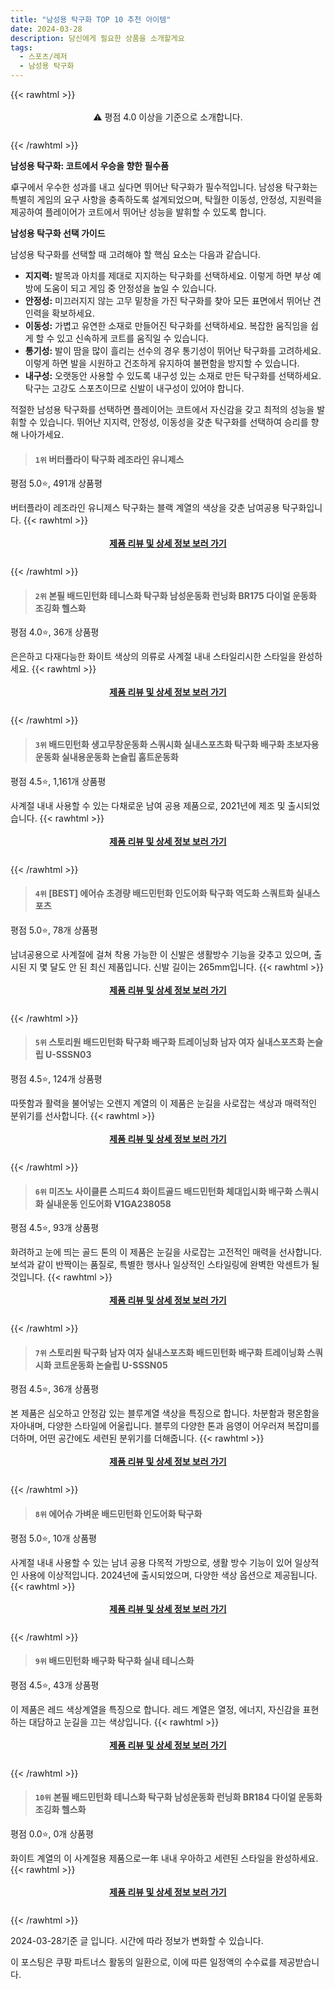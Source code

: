 ```yaml
---
title: "남성용 탁구화 TOP 10 추천 아이템"
date: 2024-03-28
description: 당신에게 필요한 상품을 소개할게요
tags:
  - 스포츠/레저
  - 남성용 탁구화
---
```

{{< rawhtml >}}<div class="toc" style="text-align: center; height: 50px; line-height: 2;">  <p>⚠️ 평점 4.0 이상을 기준으로 소개합니다.<br></p></div> {{< /rawhtml >}}

**남성용 탁구화: 코트에서 우승을 향한 필수품**

 卓구에서 우수한 성과를 내고 싶다면 뛰어난 탁구화가 필수적입니다. 남성용 탁구화는 특별히 게임의 요구 사항을 충족하도록 설계되었으며, 탁월한 이동성, 안정성, 지원력을 제공하여 플레이어가 코트에서 뛰어난 성능을 발휘할 수 있도록 합니다.

**남성용 탁구화 선택 가이드**

남성용 탁구화를 선택할 때 고려해야 할 핵심 요소는 다음과 같습니다.

* **지지력:** 발목과 아치를 제대로 지지하는 탁구화를 선택하세요. 이렇게 하면 부상 예방에 도움이 되고 게임 중 안정성을 높일 수 있습니다.
* **안정성:** 미끄러지지 않는 고무 밑창을 가진 탁구화를 찾아 모든 표면에서 뛰어난 견인력을 확보하세요.
* **이동성:** 가볍고 유연한 소재로 만들어진 탁구화를 선택하세요. 복잡한 움직임을 쉽게 할 수 있고 신속하게 코트를 움직일 수 있습니다.
* **통기성:** 발이 땀을 많이 흘리는 선수의 경우 통기성이 뛰어난 탁구화를 고려하세요. 이렇게 하면 발을 시원하고 건조하게 유지하여 불편함을 방지할 수 있습니다.
* **내구성:** 오랫동안 사용할 수 있도록 내구성 있는 소재로 만든 탁구화를 선택하세요. 탁구는 고강도 스포츠이므로 신발이 내구성이 있어야 합니다.

적절한 남성용 탁구화를 선택하면 플레이어는 코트에서 자신감을 갖고 최적의 성능을 발휘할 수 있습니다. 뛰어난 지지력, 안정성, 이동성을 갖춘 탁구화를 선택하여 승리를 향해 나아가세요.


>#### `1위` 버터플라이 탁구화 레조라인 유니제스
평점 5.0⭐, 491개 상품평

버터플라이 레조라인 유니제스 탁구화는 블랙 계열의 색상을 갖춘 남여공용 탁구화입니다.
{{< rawhtml >}}<div class="toc" style="text-align: center; height: 50px; line-height: 2;"><p><b><a href="https://link.coupang.com/re/AFFSDP?lptag=AF5033054&pageKey=7166926505&itemId=18047600184&vendorItemId=85251644201&traceid=V0-153-e73f807b331c3478&requestid=20240328181142301165742367&token=31850C%7CMIXED">제품 리뷰 및 상세 정보 보러 가기</a></b><br></p> </div>{{< /rawhtml >}}

>#### `2위` 본필 배드민턴화 테니스화 탁구화 남성운동화 런닝화 BR175 다이얼 운동화 조깅화 헬스화
평점 4.0⭐, 36개 상품평

은은하고 다재다능한 화이트 색상의 의류로 사계절 내내 스타일리시한 스타일을 완성하세요.
{{< rawhtml >}}<div class="toc" style="text-align: center; height: 50px; line-height: 2;"><p><b><a href="https://link.coupang.com/re/AFFSDP?lptag=AF5033054&pageKey=7313145493&itemId=18739663785&vendorItemId=85871967403&traceid=V0-153-760690eb400e5c15&clickBeacon=reejZKMfcCalXyWerWArBM57BvbkpKQIaRiyeYcs-MiHwKly-xaoHDUPFM-c6qefNn0bc159wQJ6sTRptyK0CsZr7eOa1YlPfYeu4u2NBTnSG_UgNTcNeld5w7XaI_QFiETC1ExIemRDZ5FfQYeeJ18C9ziYrAabcOzFPVwxJU7SNb6vT74sK7wJdq6mghR4Z1g1CGUKkJ4GNfYJ_-ZqppMBNDZPjPPbTfnPf4oSxq_yCRRoL5STVvrvtp737xo5VVE1axSOew5_PNQfNpWJ0vv-tshQevxa8NY5FQxHWVeF8Oo5K4J2xuGDIaQwY-czTs9XJjjSIAOL_4cCPNEz_Kmai8JnxMvBZ74dhzmV0Nzq-E8ab6ZdwM0btg5jdY2wM5MFRKhQJQNiS6c8gUv5gPor23hbNjdPVOOqcXlH-j2rUIii-LP0eBleqiZk4P5wzlfEKoIGyefNDjX8ZQRQ8a759jf5PKiaOwN2ASoR8HZJQjORWT4Vaco-mxnQQruVvpWR_3mHR5qx3LjMokBUnYvrh8qYEXG_0fa-RsXFC7-0qSB2Et3Vy3846Cm2YhvXfGzZs2FMoY87djcf2U9NPx3EbrMe2IOyQ0aT_uOev_x-u6kp9jVPA1HXlMxikTpVEhD1Su2M20mfVLr0sccBgbC6cfotjN0936ZnmX9rAAq8yY8jynC8Y0lPc4tZThAXv-uX9Cdam_YYTCi6qNuMhjNMkPA4qcxvviYLhWhiMtgyzqNgR7Wj9JzkCM4qTVN_Yuew4P3zUTrLK7kSbmqSM2oSwPl4CyEQENlFcesDysauO7U_4-SqrZcB79-fdByJQEz98bxjmyxKfvGstxOeIpr5oFNKwj6iL6MAbWZnsJyLhBbFN_zAqdCzOyeijRBCHh0mlWaVkNprBPXTs9UIE8Gzp2AHsopNJYDbtwy2ar6rUVbT2aHmqR26WXXHSyQE&requestid=20240328181142301165742367&token=31850C%7CMIXED">제품 리뷰 및 상세 정보 보러 가기</a></b><br></p> </div>{{< /rawhtml >}}

>#### `3위` 배드민턴화 생고무창운동화 스쿼시화 실내스포츠화 탁구화 배구화 초보자용운동화 실내용운동화 논슬립 홈트운동화
평점 4.5⭐, 1,161개 상품평

사계절 내내 사용할 수 있는 다채로운 남여 공용 제품으로, 2021년에 제조 및 출시되었습니다.
{{< rawhtml >}}<div class="toc" style="text-align: center; height: 50px; line-height: 2;"><p><b><a href="https://link.coupang.com/re/AFFSDP?lptag=AF5033054&pageKey=171066544&itemId=489164018&vendorItemId=85790477037&traceid=V0-153-96f4ac7bf3966430&requestid=20240328181142301165742367&token=31850C%7CMIXED">제품 리뷰 및 상세 정보 보러 가기</a></b><br></p> </div>{{< /rawhtml >}}

>#### `4위` [BEST] 에어슈 초경량 배드민턴화 인도어화 탁구화 역도화 스쿼트화 실내스포츠
평점 5.0⭐, 78개 상품평

남녀공용으로 사계절에 걸쳐 착용 가능한 이 신발은 생활방수 기능을 갖추고 있으며, 출시된 지 몇 달도 안 된 최신 제품입니다. 신발 길이는 265mm입니다.
{{< rawhtml >}}<div class="toc" style="text-align: center; height: 50px; line-height: 2;"><p><b><a href="https://link.coupang.com/re/AFFSDP?lptag=AF5033054&pageKey=7755929956&itemId=20903699041&vendorItemId=88814945116&traceid=V0-153-fc0bf6f27b35c4a0&clickBeacon=8HRfgwEVo3wDiO978NRZiqLvYKLWwcO0RvKFawKIHQNeOfe4awGlPy-rdAq_CYQxPj2_Yl6wW_WbOcOQF5n-YB-rNQ3WM8soRYwz7l1J5Q1yqkLzgRW54m1VFKczkX8U9r_oHYmoVjlvAb7aWiSLusHOJ_cC6Z202OWOGwga47QLT4cOBEtvT_KLOxhIfBRnMlBORkQHrCTiVaS3ZEaQTLymZxRftDr4l7GNCopihlMnqGdSTU1FhFO-BvfsiC20wNP96fVD8mRgI2M7RtdFNUH1CKDMyAGlQnc787rsUzg8aM_VsxjvfDlcFfuXaImwlkVae7n9aG_gUw_lkg-8EoIYtGNWD_qYxx87pSIA-xt6lUgVSrAoyXfAbBiVcYgFkhyimGE9-mrMV1PAnC7P5Jielyoi7SyrE9mNMNzA_O3NSqbhG_jBv7pELa9mxAmpa_g7zHy-SE0F-bbtj6MVBiMeyxLFbAJl0_cr6HektxNS8-1XNbLGJmnzPr7003g1XorTTXp4amuJ5JSXPpLAEVkqgQaSfSLgazFzXOncSqsbE5aMntUsqInqdlNIVBwUleKLEz_y4GuQqKdwBb5aV944z2YoJbpTX85kLrVayD_9ldQGq6zMDdKudUOZezXZjI1bLn3rKH7SqOf5c1-M_DQHY3haU5awJTRkIN-Ol5S6Hh15miPoA1rbd4si0lMSuCejmuWu02NXZoTtefGhCJb528W9m2d7ZFCAwLRKnK3YMQqWhDfoJT-6S-XdxE3jZYN8o33cWV8Hr_rJhE4uYIJlwkMbnDIyk_Yu71WsY6P0gmYrmcUnRZTWPi8dRaZwIHSyDOL7aTCYDH-EW6E3OFRy_0ZnTsKHCYt6A-pNbAzZuSxrKquqsb3SHf-1t6USj4fLOZvxrOmB5Cm2jAxeMAgloAI0R5u5TsAA3yT4earP-WbG9zAQMOXY1OP9LIM%3D&requestid=20240328181142301165742367&token=31850C%7CMIXED">제품 리뷰 및 상세 정보 보러 가기</a></b><br></p> </div>{{< /rawhtml >}}

>#### `5위` 스토리원 배드민턴화 탁구화 배구화 트레이닝화 남자 여자 실내스포츠화 논슬립 U-SSSN03
평점 4.5⭐, 124개 상품평

따뜻함과 활력을 불어넣는 오렌지 계열의 이 제품은 눈길을 사로잡는 색상과 매력적인 분위기를 선사합니다.
{{< rawhtml >}}<div class="toc" style="text-align: center; height: 50px; line-height: 2;"><p><b><a href="https://link.coupang.com/re/AFFSDP?lptag=AF5033054&pageKey=7413483940&itemId=19221537780&vendorItemId=86331176351&traceid=V0-153-09776661293cb510&requestid=20240328181142301165742367&token=31850C%7CMIXED">제품 리뷰 및 상세 정보 보러 가기</a></b><br></p> </div>{{< /rawhtml >}}

>#### `6위` 미즈노 사이클론 스피드4 화이트골드 배드민턴화 체대입시화 배구화 스쿼시화 실내운동 인도어화 V1GA238058
평점 4.5⭐, 93개 상품평

화려하고 눈에 띄는 골드 톤의 이 제품은 눈길을 사로잡는 고전적인 매력을 선사합니다. 보석과 같이 반짝이는 품질로, 특별한 행사나 일상적인 스타일링에 완벽한 악센트가 될 것입니다.
{{< rawhtml >}}<div class="toc" style="text-align: center; height: 50px; line-height: 2;"><p><b><a href="https://link.coupang.com/re/AFFSDP?lptag=AF5033054&pageKey=7337712657&itemId=18852341120&vendorItemId=85981605650&traceid=V0-153-a7fee7affcb7312e&clickBeacon=hAai43U2iiorXlJthP3MDWDMDHrOtZUrng-Ki340DUErRrDCsC45yEAZT_iwiJqc7zysige9OSbgTEVLXB3YbG6TUBUM8xp7dOfLOfpIh1HE2MrLIShmDN7PcVnuHStstuGjoadM4f1BKcr07mK9_zG54q52UHDjMJ7T0iCNq5Iv7-JkHTiWPQa0VtnK-skMlOB1DFxy7nRTtzgmuvRhd6DYNtyY3C3_3LoDY3mpmqTEBLxpc0wbU9isA0lmUGd0JR4tdZ3AGwtGb_Igs4h-0l_zuTx2tPXlAbljMFCgUIRTrjt8iKmwgSOt_qwUbjNaBfevtj6j6j5VfUUYV4kbZ_grCMRYGqMI33BEK7ixsR2ZhlzyJtoiCgupSNgWg4hXhovm8N3IsaTtGvL08qKRjioAbgWRD1VefnNGS2tXXVAlDaJpHj5uuSHA1KWLY72mxr1Qc8Nqp1Vq5XQ63ZlyRB4vqG18maVO-iufTNLX345DESs7NIwLkSXmhJ2jbeEsd3ueieKVgCiYztkwMQVhUZZFD9XnR5rQC9LAcZPIpou6827-IqY_B-VnkHXzcPLTPBnDuVqwZIAQm62M98wY1W_uMZ0U8N4UU01_uUD0WIm443mpnywPK1XqUq9YsW2W_LJapv3zCBIfuyPKixl82-rtvXBZpubzBcYhmchg6W1L8RQfozqTL6YfY7T2Oeub-F08TJPZvsTK79sYt7NWFYuatZO8kgG6lu-tKXzjTv-hZpHHQUQEZNWf0YrXlJF6ZRO_9r7mmFSu4CoUCs3SHX7pIpV_QdZQIjOXaXf5JdNoWGYRMD_oKizZ1JOLrk8LzOQrNT5mfi9ve_Whk7UmdO_p8gyBA3tCxSgsBJATiq7tkyYGpxIoEGR02EqC8EtPmctErQ21su1h0g6jo9eR4gs46R2g0UopzaiRs_OGBy8AszFUCbThoJHS&requestid=20240328181142301165742367&token=31850C%7CMIXED">제품 리뷰 및 상세 정보 보러 가기</a></b><br></p> </div>{{< /rawhtml >}}

>#### `7위` 스토리원 탁구화 남자 여자 실내스포츠화 배드민턴화 배구화 트레이닝화 스쿼시화 코트운동화 논슬립 U-SSSN05
평점 4.5⭐, 36개 상품평

본 제품은 심오하고 안정감 있는 블루계열 색상을 특징으로 합니다. 차분함과 평온함을 자아내며, 다양한 스타일에 어울립니다. 블루의 다양한 톤과 음영이 어우러져 복잡미를 더하며, 어떤 공간에도 세련된 분위기를 더해줍니다.
{{< rawhtml >}}<div class="toc" style="text-align: center; height: 50px; line-height: 2;"><p><b><a href="https://link.coupang.com/re/AFFSDP?lptag=AF5033054&pageKey=7391517871&itemId=19221489119&vendorItemId=86331227300&traceid=V0-153-c2086a08dc4a922d&requestid=20240328181142301165742367&token=31850C%7CMIXED">제품 리뷰 및 상세 정보 보러 가기</a></b><br></p> </div>{{< /rawhtml >}}

>#### `8위` 에어슈 가벼운 배드민턴화 인도어화 탁구화
평점 5.0⭐, 10개 상품평

사계절 내내 사용할 수 있는 남녀 공용 다목적 가방으로, 생활 방수 기능이 있어 일상적인 사용에 이상적입니다. 2024년에 출시되었으며, 다양한 색상 옵션으로 제공됩니다.
{{< rawhtml >}}<div class="toc" style="text-align: center; height: 50px; line-height: 2;"><p><b><a href="https://link.coupang.com/re/AFFSDP?lptag=AF5033054&pageKey=7932402679&itemId=21822530074&vendorItemId=88870983640&traceid=V0-153-3defa4b3fd7804bf&clickBeacon=7OSJQ-CJVaHhdmRh7Pw0KplyRCFusXW_MyDu--_2HOiC50mSFoB0v2gq6qQf-zcgDYyxPdMUsWgVTW6O-ocKFLQpOi89Lwf1YhuNju_qdvArht6XYivNXe8plj2pNOHnIAQGIMSBOMpToORcvPg6AZ3J0mkkc8kYM4rZk4EzHVGG8cdK-Ot1sr5pVt1hLKW4ZquvPq-mC6i1JOmz5oWJTXd9vJ3Bk_Dw4uJXTxklK9zLCMZYv2negjYybdkR-ZUPK3ClST1lKCYaAp5KDYHHso3kZa7mwsPp-biaKvZtPbRwt4OjhN72E0q2BNL2EEdyuOx1aVNvu0o0peiLzZDtT2qjsikwHM5eKDR-ljqOzjEdAeiLyGqG9jG1rOLLf5ie9ikHj-pgBniGk0NZWZMNHX66C4LTmGb7Bz2vS0GHgNAA6eEi3K0zVdF4UdW5YquZEXCrevTTSC4fjJvP3LjGuMKe8Snl2F_xgRWFBSENQZ0GWzQULcWuy1_ggknNpRI06QYKD1KS31T1aw9P9n_1D_6L5IfmdkQ1NfhZZEnmogspj0mH966Efnm5STsmyPuvockj5SqNxZsEtmMLt7AjqLOwSPrvA42T-hdjm0tecKxX5EHTVjNxFYhDW1Hh3odyjUToFGI2B4xLCM-FyEJCa-yZx-Z5tkZxiE2JvnkalI38smzjoIly_I_23mJ4oAAsPjsP99fRrSdw9BSbXCsQptHCH957kaUmDVxFsmbpMn_LrH3eYM321QcqoMZ18cVkXwo3BzTKMIK9GjiYYv0qjssHTsBwSfUi0zYAhTdM_cg9XIjslHRDHHlFmIJKJ-s7w7QR_--aEgQBk1LooQiXa1jzY6SR_nCnj0kaRgCiCufH3hpumeCIo0dch-_RHasXeXnM5_a9uzSVjDRE7La0jTYjU2vl8rEIapM7jsPn0zhcr0z4ouhezaBD&requestid=20240328181142301165742367&token=31850C%7CMIXED">제품 리뷰 및 상세 정보 보러 가기</a></b><br></p> </div>{{< /rawhtml >}}

>#### `9위` 배드민턴화 배구화 탁구화 실내 테니스화
평점 4.5⭐, 43개 상품평

이 제품은 레드 색상계열을 특징으로 합니다. 레드 계열은 열정, 에너지, 자신감을 표현하는 대담하고 눈길을 끄는 색상입니다.
{{< rawhtml >}}<div class="toc" style="text-align: center; height: 50px; line-height: 2;"><p><b><a href="https://link.coupang.com/re/AFFSDP?lptag=AF5033054&pageKey=7428134499&itemId=19286122318&vendorItemId=86400979476&traceid=V0-153-f20896db7a9e03d3&requestid=20240328181142301165742367&token=31850C%7CMIXED">제품 리뷰 및 상세 정보 보러 가기</a></b><br></p> </div>{{< /rawhtml >}}

>#### `10위` 본필 배드민턴화 테니스화 탁구화 남성운동화 런닝화 BR184 다이얼 운동화 조깅화 헬스화
평점 0.0⭐, 0개 상품평

화이트 계열의 이 사계절용 제품으로一年 내내 우아하고 세련된 스타일을 완성하세요.
{{< rawhtml >}}<div class="toc" style="text-align: center; height: 50px; line-height: 2;"><p><b><a href="https://link.coupang.com/re/AFFSDP?lptag=AF5033054&pageKey=7953264845&itemId=21962846909&vendorItemId=89010596441&traceid=V0-153-80ccc0fc18197173&clickBeacon=2y2ag_eOzBDek4wX2wlXusxmMcqieF7jugmEJx4vKcE0cCjmiHU8h5J1cIvSprVs-dxLsBD2ZnTqSVMiiRx19Vq1-TJnCkGxqWMr2NPKLSbhp4dl0mlC6FPZSZstR6BsBW_07-h4rdaJCakUkiOz6EQ2cp7VVW_8crRcXLXdrnhBZfths40XDvGLV8iELH_li39zpYIQmcLHt7ixc6vFQkbPEc9hRyFCnH_Iv_oUf1ArwdsAIsnW9lUxTcwMP4nINqM0K2-R90TS19YtLhA2uI1k0_H0J16ser1hFphvuQsi8xNL-QH5JJjBClXGcj13Fg2nPxAEFo5lb5YdwEKy7pYg7Oi9HWN6hhLrvruMK35ZDWAqoR52V2X5B7B4I25k0kfwOJ4ybteoNeDnW9_R_RW1m9amj9pPJi3o8bVXYHEgFtgnEA3j8PYqT_7KG6WE2brmV5ryXqBjO41D3qJVuStkwpba7lnmkD2-cnsQ12ePH4bkB2uKo4yo35AeJAGTMjiuAHEnHuxdNRrEJJZaG56vO--ZtRlz08DwcxHSMTu13YlyyESvYGfpwbljVhkJYLlfjtwc2v0cvvepXiNzmwRKowxIcfujaprCJIT4i5NHEp6SKyDEufdxGA2yakN8ebmSpWvQFmBItdd-8xTssfkDErTJTVXThclnsKxzOyFtoTR9YoVv_zVn4NxIDZOfn5S631201reECtgYAmMIdY9NSzuha-NLpLzkhVgBqaMfLihgvIAK65FXtVUGnaoeS3ac8YibzzvGI788B8sIXZ7JVwSizz_OJrtRM3YVTUpNiifm9Mx4MmOagNI6oMB3obGBcryTFh5jTh9XWIA8mRzSAioth8wXW6xZ9bKiXYwD5tx2oL2_RHYCy_1_TonTjW-41zTPxVVbOdq-LiW4jR7UGIBFvi1REHDxIgC0_d7pzFzwz-TkU0Q%3D&requestid=20240328181142301165742367&token=31850C%7CMIXED">제품 리뷰 및 상세 정보 보러 가기</a></b><br></p> </div>{{< /rawhtml >}}


2024-03-28기준 글 입니다.
시간에 따라 정보가 변화할 수 있습니다.

이 포스팅은 쿠팡 파트너스 활동의 일환으로, 이에 따른 일정액의 수수료를 제공받습니다.